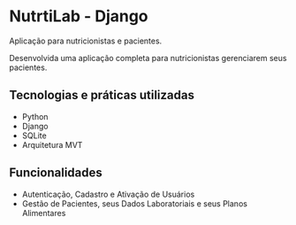 
# NutrtiLab - Django

Aplicação para nutricionistas e pacientes.

 Desenvolvida uma aplicação completa para nutricionistas gerenciarem seus pacientes.


## Tecnologias e práticas utilizadas

 - Python
 - Django 
 - SQLite
 - Arquitetura MVT
## Funcionalidades
 - Autenticação, Cadastro e Ativação de Usuários
 - Gestão de Pacientes, seus Dados Laboratoriais e seus Planos Alimentares

